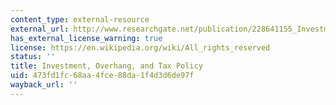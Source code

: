 ```yaml
---
content_type: external-resource
external_url: http://www.researchgate.net/publication/228641155_Investment_overhang_and_tax_policy
has_external_license_warning: true
license: https://en.wikipedia.org/wiki/All_rights_reserved
status: ''
title: Investment, Overhang, and Tax Policy
uid: 473fd1fc-68aa-4fce-88da-1f4d3d6de97f
wayback_url: ''
---
```

